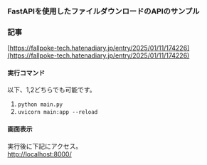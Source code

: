 ### FastAPIを使用したファイルダウンロードのAPIのサンプル  

### 記事
[https://fallpoke-tech.hatenadiary.jp/entry/2025/01/11/174226](https://fallpoke-tech.hatenadiary.jp/entry/2025/01/11/174226)

#### 実行コマンド
以下、1,2どちらでも可能です。  
1. ```python main.py```
2. ```uvicorn main:app --reload```

#### 画面表示
実行後に下記にアクセス。  
[http://localhost:8000/](http://localhost:8000/)
